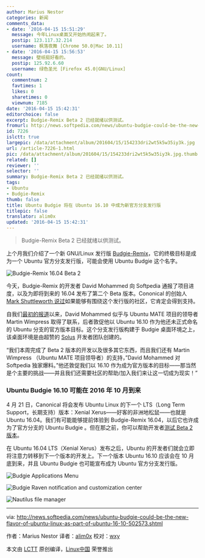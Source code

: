 ```yaml
---
author: Marius Nestor
categories: 新闻
comments_data:
- date: '2016-04-15 15:51:29'
  message: 今年Linux桌面又开始热闹起来了。
  postip: 123.117.32.214
  username: 枫落夜舞 [Chrome 50.0|Mac 10.11]
- date: '2016-04-15 15:56:53'
  message: 壁纸挺好看的。
  postip: 125.92.6.60
  username: 绿色圣光 [Firefox 45.0|GNU/Linux]
count:
  commentnum: 2
  favtimes: 1
  likes: 0
  sharetimes: 0
  viewnum: 7185
date: '2016-04-15 15:42:31'
editorchoice: false
excerpt: Budgie-Remix Beta 2 已经就绪以供测试。
fromurl: http://news.softpedia.com/news/ubuntu-budgie-could-be-the-new-flavor-of-ubuntu-linux-as-part-of-ubuntu-16-10-502573.shtml
id: 7226
islctt: true
largepic: /data/attachment/album/201604/15/154233dri2wt5k5w35iy3k.jpg
url: /article-7226-1.html
pic: /data/attachment/album/201604/15/154233dri2wt5k5w35iy3k.jpg.thumb.jpg
related: []
reviewer: ''
selector: ''
summary: Budgie-Remix Beta 2 已经就绪以供测试。
tags:
- Ubuntu
- Budgie-Remix
thumb: false
title: Ubuntu Budgie 将在 Ubuntu 16.10 中成为新官方分支发行版
titlepic: false
translator: alim0x
updated: '2016-04-15 15:42:31'
---
```



> 
> Budgie-Remix Beta 2 已经就绪以供测试。
> 
> 
> 


上个月我们介绍了一个新 GNU/Linux 发行版 [Budgie-Remix](https://launchpad.net/budgie-remix)，它的终极目标是成为一个 Ubuntu 官方分支发行版，可能会使用 Ubuntu Budgie 这个名字。


![Budgie-Remix 16.04 Beta 2](/data/attachment/album/201604/15/154233dri2wt5k5w35iy3k.jpg)


今天，Budgie-Remix 的开发者 David Mohammed 向 Softpedia 通报了项目进度，以及为即将到来的 16.04 发布了第二个 Beta 版本。Cononical 的创始人 [Mark Shuttleworth 说过](https://plus.google.com/+programmerslab/posts/CSvbSvgcdcv)如果能够有围绕这个发行版的社区，它肯定会得到支持。


自我们[最初的报道](http://news.softpedia.com/news/budgie-remix-could-become-ubuntu-budgie-download-and-test-it-501231.shtml)以来，David Mohammed 似乎与 Ubuntu MATE 项目的领导者 Martin Wimpress 取得了联系，后者敦促他以 Ubuntu 16.10 作为他还未正式命名的 Ubuntu 分支的官方版本目标。这个分支发行版构建于 Budgie 桌面环境之上，该桌面环境是由超赞的 [Solus](https://solus-project.com/) 开发者团队创建的。


“我们本周完成了 Beta 2 版本的开发以及很多其它东西，而且我们还有 Martin Wimpress （Ubuntu MATE 项目领导者）的支持，”David Mohammed 对 Softpedia 独家爆料。”他还敦促我们以 16.10 作为成为官方版本的目标——那当然是个主要的挑战——并且我们还需要社区的帮助/加入我们来让这一切成为现实！”


### Ubuntu Budgie 16.10 可能在 2016 年 10 月到来


4 月 21 日，Canonical 将会发布 Ubuntu Linux 的下一个 LTS（Long Term Support，长期支持）版本：Xenial Xerus——好客的非洲地松鼠——也就是 Ubuntu 16.04。我们有可能能够提前体验到 Budgie-Remix 16.04，以后它也许成为了官方分支的 Ubuntu Budgie 。但在那之前，你可以帮助开发者[测试 Beta 2 版本](https://sourceforge.net/projects/budgie-remix/files/beta2/)。


在 Ubuntu 16.04 LTS（Xenial Xerus）发布之后，Ubuntu 的开发者们就会立即将注意力转移到下一个版本的开发上。下一个版本 Ubuntu 16.10 应该会在 10 月底到来，并且 Ubuntu Budgie 也可能宣布成为 Ubuntu 官方分支发行版。


![Budgie Applications Menu](/data/attachment/album/201604/15/154234m3n9z9r5przsw51w.jpg)


![Budgie Raven notification and customization center](/data/attachment/album/201604/15/154235kp3djg39jdd119a7.jpg)


![Nautilus file manager](/data/attachment/album/201604/15/154235bn9997zmzm3z95py.jpg)




---


via: <http://news.softpedia.com/news/ubuntu-budgie-could-be-the-new-flavor-of-ubuntu-linux-as-part-of-ubuntu-16-10-502573.shtml>


作者：Marius Nestor 译者：[alim0x](https://github.com/alim0x) 校对：[wxy](https://github.com/wxy)


本文由 [LCTT](https://github.com/LCTT/TranslateProject) 原创编译，[Linux中国](https://linux.cn/) 荣誉推出